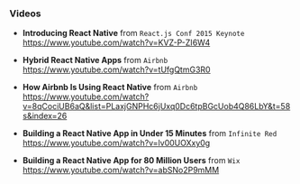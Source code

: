 ### Videos

- **Introducing React Native** from `React.js Conf 2015 Keynote`    
  https://www.youtube.com/watch?v=KVZ-P-ZI6W4     
  
- **Hybrid React Native Apps** from `Airbnb`  
  https://www.youtube.com/watch?v=tUfgQtmG3R0   
  
- **How Airbnb Is Using React Native** from `Airbnb`    
  https://www.youtube.com/watch?v=8qCociUB6aQ&list=PLaxjGNPHc6jUxq0Dc6tpBGcUob4Q86LbY&t=58s&index=26    
  
- **Building a React Native App in Under 15 Minutes** from `Infinite Red`   
  https://www.youtube.com/watch?v=lv00UOXxy0g
  
- **Building a React Native App for 80 Million Users** from `Wix`   
  https://www.youtube.com/watch?v=abSNo2P9mMM
